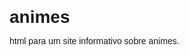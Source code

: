 # animes
html para um site informativo sobre animes.





<!DOCTYPE html>
<html>
<head>
    <meta charset="UTF-8">
    <title>Animes de 2023</title>
    <style>
        /* Estilos básicos - personalize conforme necessário */
        body {
            font-family: Arial, sans-serif;
        }

        header {
            background-color: #333;
            color: #fff;
            text-align: center;
            padding: 10px;
        }

        h1 {
            margin: 0;
        }

        .container {
            max-width: 800px;
            margin: 0 auto;
            padding: 20px;
        }

        input[type="text"] {
            width: 100%;
            padding: 10px;
            margin-bottom: 10px;
        }

        ul {
            list-style: none;
            padding: 0;
        }

        li {
            margin-bottom: 10px;
        }
    </style>
</head>
<body>
    <header>
        <h1>Principais Animes de 2023</h1>
    </header>

    <div class="container">
        <input type="text" id="search" placeholder="Pesquisar por anime...">
        <ul id="anime-list">
            <li>Nome do Anime 1</li>
            <li>Nome do Anime 2</li>
            <li>Nome do Anime 3</li>
            <!-- Adicione mais animes à medida que necessário -->
        </ul>
    </div>

    <script>
        // JavaScript para a barra de pesquisa
        const searchInput = document.getElementById('search');
        const animeList = document.getElementById('anime-list');

        searchInput.addEventListener('input', function () {
            const searchTerm = searchInput.value.toLowerCase();
            const items = animeList.getElementsByTagName('li');

            for (let i = 0; i < items.length; i++) {
                const item = items[i];
                const text = item.textContent.toLowerCase();

                if (text.includes(searchTerm)) {
                    item.style.display = 'block';
                } else {
                    item.style.display = 'none';
                }
            }
        });
    </script>
</body>
</html>
